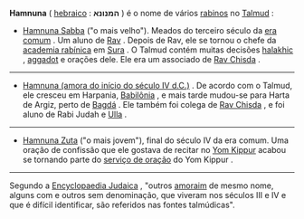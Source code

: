 **Hamnuna** ( [hebraico](https://en.m.wikipedia.org/wiki/Hebrew "hebraico") : **המנונא** ) é o nome de vários [rabinos](https://en.m.wikipedia.org/wiki/Rabbi "Rabino") no [Talmud](https://en.m.wikipedia.org/wiki/Talmud "Talmude") :

-   [Hamnuna Sabba](https://en.m.wikipedia.org/w/index.php?title=Hamnuna_Sabba&action=edit&redlink=1 "Hamnuna Sabba (a página não existe)") ("o mais velho"). Meados do terceiro século da [era comum](https://en.m.wikipedia.org/wiki/Common_era "Era comum") . Um aluno de [Rav](https://en.m.wikipedia.org/wiki/Abba_Arika "Abba Arika") . Depois de Rav, ele se tornou o chefe da [academia rabínica](https://en.m.wikipedia.org/wiki/Talmudic_Academies_in_Babylonia "Academias Talmúdicas na Babilônia") em [Sura](https://en.m.wikipedia.org/wiki/Sura_(city) "Sura (cidade)") . O Talmud contém muitas decisões [halakhic](https://en.m.wikipedia.org/wiki/Halakhic "Haláquico") , [aggadot](https://en.m.wikipedia.org/wiki/Aggada "Aggada") e orações dele. Ele era um associado de [Rav Chisda](https://en.m.wikipedia.org/wiki/Rav_Chisda "Rav Chisda") .
---
-   [Hamnuna (amora do início do século IV d.C.)](https://en.m.wikipedia.org/w/index.php?title=Hamnuna_(early_4th_century_CE_amora)&action=edit&redlink=1 "Hamnuna (amora no início do século IV d.C.) (a página não existe)") . De acordo com o Talmud, ele cresceu em Harpania, [Babilônia](https://en.m.wikipedia.org/wiki/Babylonia "Babilônia") , e mais tarde mudou-se para Harta de Argiz, perto de [Bagdá](https://en.m.wikipedia.org/wiki/Baghdad "Bagdá") . Ele também foi colega de [Rav Chisda](https://en.m.wikipedia.org/wiki/Rav_Chisda "Rav Chisda") , e foi aluno de Rabi Judah e [Ulla](https://en.m.wikipedia.org/wiki/Ulla_(Talmud) "Ulla (Talmude)") . 
---
-   [Hamnuna Zuta](https://en.m.wikipedia.org/w/index.php?title=Hamnuna_Zuta&action=edit&redlink=1 "Hamnuna Zuta (página não existe)") ("o mais jovem"), final do século IV da era comum. Uma oração de confissão que ele gostava de recitar no [Yom Kippur](https://en.m.wikipedia.org/wiki/Yom_Kippur "Yom Kipur") acabou se tornando parte do [serviço de oração](https://en.m.wikipedia.org/wiki/Liturgy "Liturgia") do Yom Kippur .
---
Segundo a [Encyclopaedia Judaica](https://en.m.wikipedia.org/wiki/Encyclopaedia_Judaica "Enciclopédia Judaica") , "outros [amoraim](https://en.m.wikipedia.org/wiki/Amoraim "Amorim") de mesmo nome, alguns com e outros sem denominação, que viveram nos séculos III e IV e que é difícil identificar, são referidos nas fontes talmúdicas".
